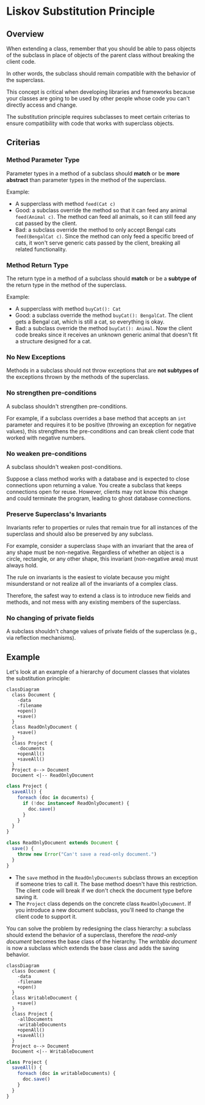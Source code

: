 # Liskov Substitution Principle

## Overview

When extending a class, remember that you should be able to pass objects of the subclass in place of objects of the parent class without breaking the client code.

In other words, the subclass should remain compatible with the behavior of the superclass.

This concept is critical when developing libraries and frameworks because your classes are going to be used by other people whose code you can't directly access and change.

The substitution principle requires subclasses to meet certain criterias to ensure compatibility with code that works with superclass objects.


## Criterias

### Method Parameter Type

Parameter types in a method of a subclass should **match** or be **more abstract** than parameter types in the method of the superclass.

Example:
- A supperclass with method `feed(Cat c)`
- Good: a subclass override the method so that it can feed any animal `feed(Animal c)`. The method can feed all animals, so it can still feed any cat passed by the client.
- Bad: a subclass override the method to only accept Bengal cats `feed(BengalCat c)`. Since the method can only feed a specific breed of cats, it won't serve generic cats passed by the client, breaking all related functionality.


### Method Return Type

The return type in a method of a subclass should **match** or be a **subtype of** the return type in the method of the superclass.

Example:
- A supperclass with method `buyCat(): Cat`
- Good: a subclass override the method `buyCat(): BengalCat`. The client gets a Bengal cat, which is still a cat, so everything is okay.
- Bad: a subclass override the method `buyCat(): Animal`. Now the client code breaks since it receives an unknown generic animal that doesn't fit a structure designed for a cat.

### No New Exceptions

Methods in a subclass should not throw exceptions that are **not subtypes of** the exceptions thrown by the methods of the superclass.


### No strengthen pre-conditions

A subclass shouldn't strengthen pre-conditions.

For example, if a subclass overrides a base method that accepts an `int` parameter and requires it to be positive (throwing an exception for negative values), this strengthens the pre-conditions and can break client code that worked with negative numbers.


### No weaken pre-conditions

A subclass shouldn't weaken post-conditions.

Suppose a class method works with a database and is expected to close connections upon returning a value. You create a subclass that keeps connections open for reuse. However, clients may not know this change and could terminate the program, leading to ghost database connections.


### Preserve Superclass's Invariants

Invariants refer to properties or rules that remain true for all instances of the superclass and should also be preserved by any subclass.

For example, consider a superclass `Shape` with an invariant that the area of any shape must be non-negative. Regardless of whether an object is a circle, rectangle, or any other shape, this invariant (non-negative area) must always hold.

The rule on invariants is the easiest to violate because you might misunderstand or not realize all of the invariants of a complex class.

Therefore, the safest way to extend a class is to introduce new fields and methods, and not mess with any existing members of the superclass.


### No changing of private fields

A subclass shouldn't change values of private fields of the superclass (e.g., via reflection mechanisms).


## Example

Let's look at an example of a hierarchy of document classes that violates the substitution principle:

```mermaid
classDiagram
  class Document {
    -data
    -filename
    +open()
    +save()
  }
  class ReadOnlyDocument {
    +save()
  }
  class Project {
    -documents
    +openAll()
    +saveAll()
  }
  Project o--> Document
  Document <|-- ReadOnlyDocument
```

```ts
class Project {
  saveAll() {
    foreach (doc in documents) {
      if (!doc instanceof ReadOnlyDocument) {
        doc.save()
      }
    }
  }
}

class ReadOnlyDocument extends Document {
  save() {
    throw new Error("Can't save a read-only document.")
  }
}
```

- The `save` method in the `ReadOnlyDocuments` subclass throws an exception if someone tries to call it. The base method doesn't have this restriction. The client code will break if we don't check the document type before saving it.
- The `Project` class depends on the concrete class `ReadOnlyDocument`. If you introduce a new document subclass, you'll need to change the client code to support it.

You can solve the problem by redesigning the class hierarchy: a subclass should extend the behavior of a superclass, therefore the *read-only document* becomes the base class of the hierarchy. The *writable document* is now a subclass which extends the base class and adds the saving behavior.

```mermaid
classDiagram
  class Document {
    -data
    -filename
    +open()
  }
  class WritableDocument {
    +save()
  }
  class Project {
    -allDocuments
    -writableDocuments
    +openAll()
    +saveAll()
  }
  Project o--> Document
  Document <|-- WritableDocument
```


```ts
class Project {
  saveAll() {
    foreach (doc in writableDocuments) {
      doc.save()
    }
  }
}
```
